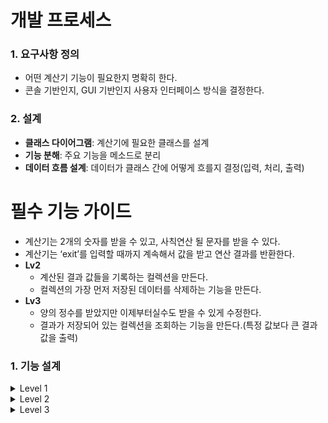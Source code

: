 # 개발 프로세스
### 1. 요구사항 정의

- 어떤 계산기 기능이 필요한지 명확히 한다.
- 콘솔 기반인지, GUI 기반인지 사용자 인터페이스 방식을 결정한다.

### 2. 설계

- **클래스 다이어그램**: 계산기에 필요한 클래스를 설계
- **기능 분해**: 주요 기능을 메소드로 분리
- **데이터 흐름 설계**: 데이터가 클래스 간에 어떻게 흐를지 결정(입력, 처리, 출력)



# 필수 기능 가이드

- 계산기는 2개의 숫자를 받을 수 있고, 사칙연산 될 문자를 받을 수 있다.
- 계산기는 ‘exit’를 입력할 때까지 계속해서 값을 받고 연산 결과를 반환한다.
- **Lv2**
    - 계산된 결과 값들을 기록하는 컬렉션을 만든다.
    - 컬렉션의 가장 먼저 저장된 데이터를 삭제하는 기능을 만든다.
- **Lv3**
    - 양의 정수를 받았지만 이제부터실수도 받을 수 있게 수정한다.
    - 결과가 저장되어 있는 컬렉션을 조회하는 기능을 만든다.(특정 값보다 큰 결과 값을 출력)

### 1. 기능 설계
<details>
  <summary>Level 1</summary>
- `필수 구현` 클래스 없이 자바의 기본 문법만을 사용하여 구현한 계산기
  
① 양의 정수(0 포함)를 입력 받는다.
- [x]  `Scanner`를 사용하여, 양의 정수 2개 요청
- [x]  `double` 함수 사용
- [x]  `while`문을 사용하여, 잘못된 입력일 경우, 재입력 요청


② 사칙연산 기호(➕, ➖, ✖️, ➗)를 입력받는다.
- [x]  `Scanner` 사용
- [x]  `charAt(0)` 타입으로 저장
- [x]  `while`문을 사용하여, 잘못된 입력일 경우, 재입력 요청

    

③ 입력 받은 내용으로 연산 진행 후, 결과 값 출력
- [x]  `switch`를 사용해 연산 기호 구분
- [x]  `while`문을 사용하여, 잘못된 입력일 경우, 재입력 요청(0으로 나누기)

    

④ 계속해서 계산을 할 수 있도록 하고, `exit` 입력 시 종료되도록 한다.
- [x]  `while`문을 사용하여, 스텝별로 반복
- [x]  `Scanner`를 사용하여, 계속 진행 할 것인지 확인
</details>

<details>
  <summary>Level 2</summary>
- 필수 구현 객체 지향 개념을 적용하여 클래스 정의, 연산을 수행하는 메소드 작성한 계산기
  
  ① 사칙연산 → 결과값 반환 메서드 구현/연산 결과를 저장한다.
- [x]  컬렉션 타입 필드를 가진 `Calculator` 클래스를 생성
- [x]  결과 값을 반환하는 메서드와 연산 결과를 저장하는 컬렉션 타입 필드를 가진 `App` 클래스 생성
- [x]  `App` 클래스의 `main` 메서드에 `Calculator` 클래스가 활용될 수 있도록 수정한다.
    - [x]  연산 수행 역할은 `Calculator` 클래스가 담당
    - [x]  연산 결과는 `Calculator` 클래스의 연산 결과를 저장하는 필드에 저장
- [x]  `App` 클래스의 `main` 메서드에서 연산 결과를 저장하는 컬렉션 필드에 직접 접근하지 못하도록 수정한다. (캡슐화)
    - [x]  간접 접근을 통해 필드에 접근하여 수정/가져올 수 있도록 구현

② 저장된 계산 결과들 중 가장 먼저 저장된 데이터를 삭제하는 기능을 가진 메서드를 구현한다.
- [x]  `App` 클래스의 `main` 메서드에 삭제 메서드가 활용될 수 있도록 수정
</details>

<details>
  <summary>Level 3</summary>
  - `도전 구현` 자바의 Enum, 제네릭, 람다 & 스트림을 적용한 계산기

  ① 연산자 타입에 대한 정보를 관리할 수 있도록 한다.
- [x]  `Enum` 타입 활용(`ArithmeticCalculator` 클래스)

② double 타입의 값을 전달 받아도 연산이 수행되도록 한다.
- [x]  `제네릭` 사용하기
- [x]  피연산자를 여러 타입으로 받을 수 있도록 기능 확장

③ 저장된 연산 결과들 중 Scanner로 입력받은 값보다 큰 결과값 들을 출력
- [ ]  `ArithmeticCalculator` 클래스
- [ ]  `Lambda & Stream` 활용
</details>
